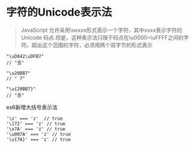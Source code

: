 # 字符的Unicode表示法

> JavaScript 允许采用\uxxxx形式表示一个字符，其中xxxx表示字符的 Unicode 码点.但是，这种表示法只限于码点在\u0000~\uFFFF之间的字符。超出这个范围的字符，必须用两个双字节的形式表示

```
"\uD842\uDFB7"
// "𠮷"

"\u20BB7"
// " 7"

"\u{20BB7}"
// "𠮷"
```

es6新增大括号表示法

```
'\z' === 'z'  // true
'\172' === 'z' // true
'\x7A' === 'z' // true
'\u007A' === 'z' // true
'\u{7A}' === 'z' // true
```